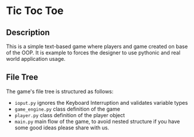 # Tic Toc Toe

## Description

This is a simple text-based game where players and game created on base of the OOP. It is example to forces the designer to use pythonic and real world application usage.

## File Tree

The game's file tree is structured as follows:

- `ioput.py` ignores the Keyboard Interruption and validates variable types
- `game_engine.py` class definition of the game
- `player.py` class definition of the player object
- `main.py` main flow of the game, to avoid nested structure if you have some good ideas please share with us.
